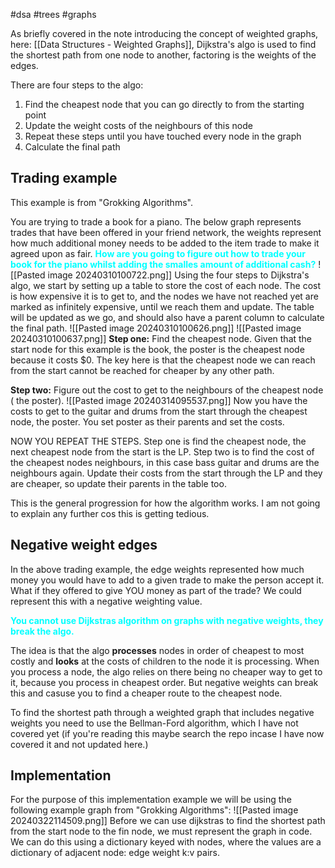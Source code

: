#dsa #trees #graphs 

As briefly covered in the note introducing the concept of weighted graphs, here: [[Data Structures - Weighted Graphs]], Dijkstra's algo is used to find the shortest path from one node to another, factoring is the weights of the edges.

There are four steps to the algo:
1. Find the cheapest node that you can go directly to from the starting point
2. Update the weight costs of the neighbours of this node
3. Repeat these steps until you have touched every node in the graph
4. Calculate the final path

## Trading example
This example is from "Grokking Algorithms". 

You are trying to trade a book for a piano. The below graph represents trades that have been offered in your friend network, the weights represent how much additional money  needs to be added to the item trade to make it agreed upon as fair. <span style="color: cyan; font-weight: bold;">How are you going to figure out how to trade your book for the piano whilst adding the smalles amount of additional cash?</span>
![[Pasted image 20240310100722.png]]
Using the four steps to Dijkstra's algo, we start by setting up a table to store the cost of each node. The cost is how expensive it is to get to, and the nodes we have not reached yet are marked as infinitely expensive, until we reach them and update. The table will be updated as we go, and should also have a parent column to calculate the final path.
![[Pasted image 20240310100626.png]]
![[Pasted image 20240310100637.png]]
**Step one:** Find the cheapest node. Given that the start node for this example is the book, the poster is the cheapest node because it costs $0. The key here is that the cheapest node we can reach from the start cannot be reached for cheaper by any other path.

**Step two:** Figure out the cost to get to the neighbours of the cheapest node ( the poster).
![[Pasted image 20240314095537.png]]
Now you have the costs to get to the guitar and drums from the start through the cheapest node, the poster. You set poster as their parents and set the costs. 

NOW YOU REPEAT THE STEPS. Step one is find the cheapest node, the next cheapest node from the start is the LP. Step two is to find the cost of the cheapest nodes neighbours, in this case bass guitar and drums are the neighbours again. Update their costs from the start through the LP and they are cheaper, so update their parents in the table too. 

This is the general progression for how the algorithm works. I am not going to explain any further cos this is getting tedious.

## Negative weight edges
In the above trading example, the edge weights represented how much money you would have to add to a given trade to make the person accept it. What if they offered to give YOU money as part of the trade? We could represent this with a negative weighting value. 

<span style="color: cyan; font-weight: bold;">You cannot use Dijkstras algorithm on graphs with negative weights, they break the algo.</span>

The idea is that the algo **processes** nodes in order of cheapest to most costly and **looks** at the costs of children to the node it is processing. When you process a node, the algo relies on there being no cheaper way to get to it, because you process in cheapest order. But negative weights can break this and casuse you to find a cheaper route to the cheapest node. 

To find the shortest path through a weighted graph that includes negative weights you need to use the Bellman-Ford algorithm, which I have not covered yet (if you're reading this maybe search the repo incase I have now covered it and not updated here.)

## Implementation
For the purpose of this implementation example we will be using the following example graph from "Grokking Algorithms":
![[Pasted image 20240322114509.png]]
Before we can use dijkstras to find the shortest path from the start node to the fin node, we must represent the graph in code. We can do this using a dictionary keyed with nodes, where the values are a dictionary of adjacent node: edge weight k:v pairs.